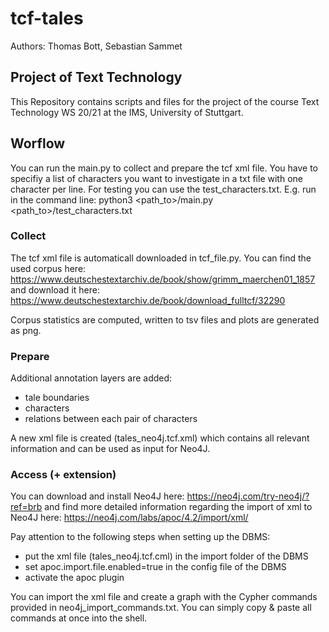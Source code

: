 # tcf-tales
Authors: Thomas Bott, Sebastian Sammet
## Project of Text Technology
This Repository contains scripts and files for the project of the course Text Technology WS 20/21 at the IMS, University of Stuttgart.

## Worflow
You can run the main.py to collect and prepare the tcf xml file.
You have to specifiy a list of characters you want to investigate in a txt file with one character per line. For testing you can use the test_characters.txt.
E.g. run in the command line: python3 <path_to>/main.py <path_to>/test_characters.txt

### Collect
The tcf xml file is automaticall downloaded in tcf_file.py.
You can find the used corpus here: https://www.deutschestextarchiv.de/book/show/grimm_maerchen01_1857
and download it here: https://www.deutschestextarchiv.de/book/download_fulltcf/32290

Corpus statistics are computed, written to tsv files and plots are generated as png.

### Prepare
Additional annotation layers are added:
- tale boundaries
- characters
- relations between each pair of characters

A new xml file is created (tales_neo4j.tcf.xml) which contains all relevant information and can be used as input for Neo4J.

### Access (+ extension)
You can download and install Neo4J here: https://neo4j.com/try-neo4j/?ref=brb
and find more detailed information regarding the import of xml to Neo4J here: https://neo4j.com/labs/apoc/4.2/import/xml/

Pay attention to the following steps when setting up the DBMS:
- put the xml file (tales_neo4j.tcf.cml) in the import folder of the DBMS
- set apoc.import.file.enabled=true in the config file of the DBMS
- activate the apoc plugin

You can import the xml file and create a graph with the Cypher commands provided in neo4j_import_commands.txt.
You can simply copy & paste all commands at once into the shell.